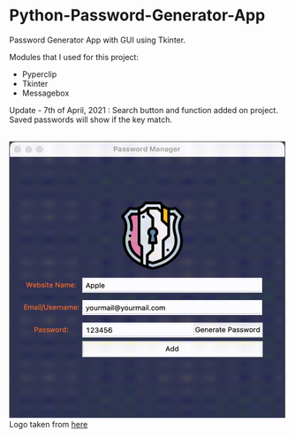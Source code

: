# Python-Password-Generator-App
 Password Generator App with GUI using Tkinter. 
 
 Modules that I used for this project:
 
 * Pyperclip
 * Tkinter
 * Messagebox 
   
Update - 7th of April, 2021 : Search button and function added on project. Saved passwords will show if the key match.
 
 <br>
 <img src="https://github.com/cagataybalikci/Python-Password-Generator-App/blob/bab6fd2464850aa5f5c69acd50bcade393149378/images/password_generator.gif" width="500" height="500">
 <br>
 Logo taken from <a href="https://www.flaticon.com/)">here</a>
